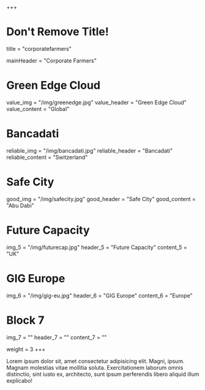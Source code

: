 +++
# Don't Remove Title!
title = "corporatefarmers"

mainHeader = "Corporate Farmers"

# Green Edge Cloud
value_img = "/img/greenedge.jpg"
value_header = "Green Edge Cloud"
value_content = "Global"

# Bancadati
reliable_img = "/img/bancadati.jpg"
reliable_header = "Bancadati"
reliable_content = "Switzerland"

# Safe City
good_img = "/img/safecity.jpg"
good_header = "Safe City"
good_content = "Abu Dabi"

# Future Capacity
img_5 = "/img/futurecap.jpg"
header_5 = "Future Capacity"
content_5 = "UK"

# GIG Europe
img_6 = "/img/gig-eu.jpg"
header_6 = "GIG Europe"
content_6 = "Europe"

# Block 7
img_7 = ""
header_7 = ""
content_7 = ""

weight = 3
+++

Lorem ipsum dolor sit, amet consectetur adipisicing elit. Magni, ipsum. Magnam molestias vitae mollitia soluta. Exercitationem laborum omnis distinctio, sint iusto ex, architecto, sunt ipsum perferendis libero aliquid illum explicabo!
